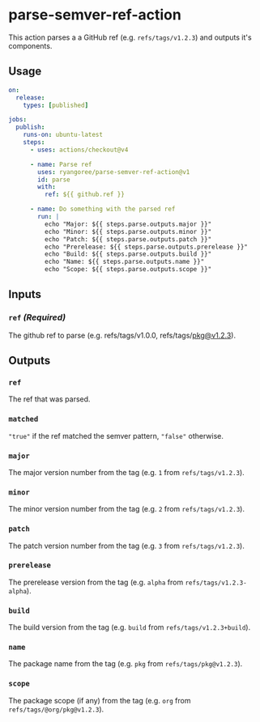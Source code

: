 # parse-semver-ref-action

This action parses a a GitHub ref (e.g. `refs/tags/v1.2.3`) and outputs it's components.

## Usage

```yaml
on:
  release:
    types: [published]

jobs:
  publish:
    runs-on: ubuntu-latest
    steps:
      - uses: actions/checkout@v4

      - name: Parse ref
        uses: ryangoree/parse-semver-ref-action@v1
        id: parse
        with:
          ref: ${{ github.ref }}

      - name: Do something with the parsed ref
        run: |
          echo "Major: ${{ steps.parse.outputs.major }}"
          echo "Minor: ${{ steps.parse.outputs.minor }}"
          echo "Patch: ${{ steps.parse.outputs.patch }}"
          echo "Prerelease: ${{ steps.parse.outputs.prerelease }}"
          echo "Build: ${{ steps.parse.outputs.build }}"
          echo "Name: ${{ steps.parse.outputs.name }}"
          echo "Scope: ${{ steps.parse.outputs.scope }}"
```

## Inputs

### `ref` _(Required)_

The github ref to parse (e.g. refs/tags/v1.0.0, refs/tags/pkg@v1.2.3).

## Outputs

### `ref`

The ref that was parsed.

### `matched`

`"true"` if the ref matched the semver pattern, `"false"` otherwise.

### `major`

The major version number from the tag (e.g. `1` from `refs/tags/v1.2.3`).

### `minor`

The minor version number from the tag (e.g. `2` from `refs/tags/v1.2.3`).

### `patch`

The patch version number from the tag (e.g. `3` from `refs/tags/v1.2.3`).

### `prerelease`

The prerelease version from the tag (e.g. `alpha` from `refs/tags/v1.2.3-alpha`).

### `build`

The build version from the tag (e.g. `build` from `refs/tags/v1.2.3+build`).

### `name`

The package name from the tag (e.g. `pkg` from `refs/tags/pkg@v1.2.3`).

### `scope`

The package scope (if any) from the tag (e.g. `org` from `refs/tags/@org/pkg@v1.2.3`).
